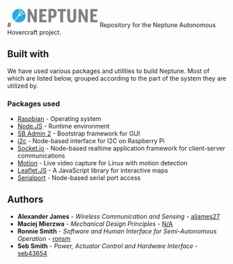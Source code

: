 #<img src="/neptune.png" width="200">
Repository for the Neptune Autonomous Hovercraft project.

## Built with

We have used various packages and utilities to build Neptune. Most of which are listed below, grouped
according to the part of the system they are utilized by.

### Packages used
* [Raspbian](https://www.raspbian.org) - Operating system
* [Node.JS](https://nodejs.org/en/) - Runtime environment
* [SB Admin 2](https://startbootstrap.com/template-overviews/sb-admin-2/) - Bootstrap framework for GUI
* [i2c](https://www.npmjs.com/package/i2c) - Node-based interface for I2C on Raspberry Pi
* [Socket.io](http://socket.io/) - Node-based realtime application framework for client-server communications
* [Motion](http://lavrsen.dk/foswiki/bin/view/Motion/WebHome) - Live video capture for Linux with motion detection
* [Leaflet.JS](link) - A JavaScript library for interactive maps
* [Serialport](https://www.npmjs.com/package/serialport) - Node-based serial port access

## Authors

* **Alexander James** - *Wireless Communication and Sensing* - [aljames27](https://github.com/Aljames27)
* **Maciej Mierzwa** - *Mechanical Design Principles* - [N/A](https://github.com/404)
* **Ronnie Smith** - *Software and Human Interface for Semi-Autonomous Operation* - [ronsm](https://github.com/ronsm)
* **Seb Smith** - *Power, Actuator Control and Hardware Interface* - [seb43654](https://github.com/seb43654)
